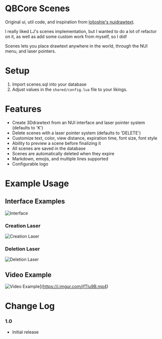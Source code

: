 # QBCore Scenes
Original ui, util code, and inspiration from [loljoshie's nuidrawtext](https://github.com/loljoshie/nui_drawtext).

I really liked LJ's scenes implementation, but I wanted to do a lot of refactor on it, as well as add some custom work from myself, so I did!

Scenes lets you place drawtext anywhere in the world, through the NUI menu, and laser pointers.
# Setup
1. Import scenes.sql into your database
2. Adjust values in the `shared/config.lua` file to your likings.

# Features
* Create 3Ddrawtext from an NUI interface and laser pointer system (defaults to 'K')
* Delete scenes with a laser pointer system (defaults to 'DELETE')
* Customize text, color, view distance, expiration time, font size, font style
* Ability to preview a scene before finalizing it
* All scenes are saved in the database 
* Scenes are automatically deleted when they expire
* Markdown, emojis, and multiple lines supported
* Configurable logo


# Example Usage
## Interface Examples
![Interface](https://i.imgur.com/hdYdn0i.png)
### Creation Laser
![Creation Laser](https://i.imgur.com/NtQZp8p.png)
### Deletion Laser
![Deletion Laser](https://i.imgur.com/1KXEcN0.png)
## Video Example
![Video Example](https://i.imgur.com/5VSfTke.png)](https://i.imgur.com/jfTlu9B.mp4)


# Change Log
### 1.0
* Initial release